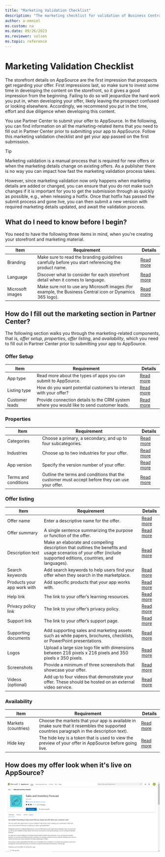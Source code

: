 ```yaml
---
title: "Marketing Validation Checklist"
description: "The marketing checklist for validation of Business Central apps"
author: a-emniel
ms.custom: na
ms.date: 09/26/2023
ms.reviewer: solsen
ms.topic: reference
---
```


# Marketing Validation Checklist

The storefront details on AppSource are the first impression that prospects get regarding your offer. First impressions last, so make sure to invest some time in developing the content on the storefront, so it gives a good impression from the beginning. Failing to do so will jeopardize the hard work you put in, when developing your offer, likely leaving the prospect confused or looking elsewhere. Accordingly, we recommend you put in the time, effort and due diligence when developing this content.

You use Partner Center to submit your offer to AppSource. In the following, you can find information on all the marketing-related items that you need to fill out in Partner Center prior to submitting your app to AppSource. Follow this marketing validation checklist and get your app passed on the first submission. 

> [!TIP]  
> Marketing validation is a manual process that is required for new offers or when the marketing details change on existing offers. As a publisher there is no way you can impact how fast the marketing validation process takes. 
> 
> However, since marketing validation now only happens when marketing details are added or changed, you can ensure that you do not make such changes if it is important for you to get the submission through as quickly as possible, e.g., when releasing a hotfix. Once that hotfix has passed the submit process and gone live, you can then submit a new version with required marketing details updated, and await the validation process.

## What do I need to know before I begin?

You need to have the following three items in mind, when you're creating your storefront and marketing material. 

|Item | Requirement | Details | 
|-----------|--------------|--------------|
|Branding|Make sure to read the branding guidelines carefully before you start referencing the product name. | [Read more](readiness-checklist-a-languange-branding.md#branding-requirements) |
|Language| Discover what to consider for each storefront detail when it comes to language. | [Read more](readiness-checklist-a-languange-branding.md#language-requirements)|
|Microsoft images| Make sure not to use any Microsoft images (for example, the Business Central icon or Dynamics 365 logo). | [Read more](readiness-checklist-a-languange-branding.md#microsoft-images)|


## How do I fill out the marketing section in Partner Center?

The following section walks you through the marketing-related components, that is, *offer setup*, *properties*, *offer listing*, and *availability*, which you need to fill out in Partner Center prior to submitting your app to AppSource. 

### Offer Setup

|Item | Requirement | Details | 
|-----------|--------------|--------------|
|App type|Read more about the  types of apps you can submit to AppSource. | [Read more](readiness-checklist-e-industries-categories-apptype.md#app-type) |
|Listing type| How do you want potential customers to interact with your offer? | [Read more](readiness-checklist-e-industries-categories-apptype.md#listing-type)|
|Customer leads| Provide connection details to the CRM system where you would like to send customer leads.  | [Read more](readiness-checklist-e-industries-categories-apptype.md#customer-leads)|

### Properties

|Item | Requirement | Details | 
|-----------|--------------|--------------|
|Categories|Choose a primary, a secondary, and up to four subcategories. | [Read more](readiness-checklist-d-supportedcountries-languages.md) |
|Industries|Choose up to two industries for your offer.| [Read more](readiness-checklist-d-supportedcountries-languages.md)|
|App version | Specify the version number of your offer. | [Read more](readiness-checklist-d-supportedcountries-languages.md)|
|Terms and conditions| Outline the terms and conditions that the customer must accept before they can use your offer.  | [Read more](readiness-checklist-i-privacypolicy-termsofuse.md#license-agreement)|

### Offer listing

|Item | Requirement | Details | 
|-----------|--------------|--------------|
|Offer name |Enter a descriptive name for the offer. | [Read more](readiness-checklist-b-offername-summary.md#offer-name) |
|Offer summary|A single sentence summarizing the purpose or function of the offer.| [Read more](readiness-checklist-b-offername-summary.md#offer-summary)|
|Description text | Make an elaborate and compelling description that outlines the benefits and usage scenarios of your offer (include supported editions, countries, and languages). | [Read more](readiness-checklist-c-offer-description.md)|
|Search keywords| Add search keywords to help users find your offer when they search in the marketplace.  | [Read more](readiness-checklist-f-supportedproducts-keywords.md) |
|Products your app work with |Add specific products that your app works with. | [Read more](readiness-checklist-f-supportedproducts-keywords.md) |
|Help link|The link to your offer’s learning resources.| [Read more](readiness-checklist-h-help-support.md#help-link)|
|Privacy policy link | The link to your offer’s privacy policy. | [Read more](readiness-checklist-i-privacypolicy-termsofuse.md#privacy-policy)|
|Support link | The link to your offer’s support page.  | [Read more](readiness-checklist-h-help-support.md#support-link)|
|Supporting documents |Add supporting sales and marketing assets such as white papers, brochures, checklists, or PowerPoint presentations. | [Read more](readiness-checklist-g-marketingartifacts-logo-video-docs-screenshots.md#supporting-documents) |
|Logos|Upload a large size logo file with dimensions between 216 pixels x 216 pixels and 350 pixels x 350 pixels. | [Read more](readiness-checklist-g-marketingartifacts-logo-video-docs-screenshots.md#offer-logo)|
| Screenshots | Provide a minimum of three screenshots that showcase your offer. | [Read more](readiness-checklist-g-marketingartifacts-logo-video-docs-screenshots.md#screenshots)|
|Videos (optional)| Add up to four videos that demonstrate your offer. These should be hosted on an external video service.  | [Read more](readiness-checklist-g-marketingartifacts-logo-video-docs-screenshots.md#videos)|


### Availability 

|Item | Requirement | Details | 
|-----------|--------------|--------------|
|Markets (countries)|Choose the markets that your app is available in (make sure that it resembles the supported countries paragraph in the description text). | [Read more](readiness-checklist-f-supportedproducts-keywords.md) |
|Hide key|The hide key is a token that is used to view the preview of your offer in AppSource before going live.| [Read more](readiness-checklist-f-supportedproducts-keywords.md)|


## How does my offer look when it's live on AppSource?

![arrowhead indicator down.](../../media/salesandinventoryforecast.gif)